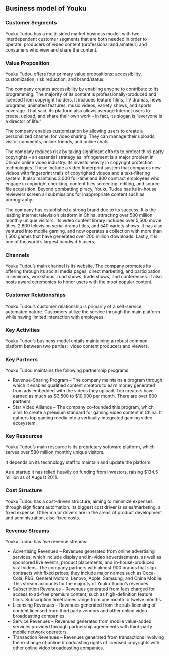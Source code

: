 Business model of Youku
-----------------------

 ### Customer Segments

 Youku Tudou has a multi-sided market business model, with two interdependent customer segments that are both needed in order to operate: producers of video content (professional and amateur) and consumers who view and share the content.

 ### Value Proposition

 Youku Tudou offers four primary value propositions: accessibility, customization, risk reduction, and brand/status.

 The company creates accessibility by enabling anyone to contribute to its programming. The majority of its content is professionally-produced and licensed from copyright holders. It includes feature films, TV dramas, news programs, animated features, music videos, variety shows, and sports coverage. That said, its platform also allows average Internet users to create, upload, and share their own work – in fact, its slogan is “everyone is a director of life.“

 The company enables customization by allowing users to create a personalized channel for video sharing. They can manage their uploads, visitor comments, online friends, and online chats.

 The company reduces risk by taking significant efforts to protect third-party copyrights – an essential strategy as infringement is a major problem in China’s online video industry. Its invests heavily in copyright protection technologies. These include a video fingerprint system that compares new videos with fingerprint trails of copyrighted videos and a text-filtering system. It also maintains 3,000 full-time and 800 contract employees who engage in copyright checking, content files screening, editing, and source file acquisition. Beyond combatting piracy, Youku Tudou has its in-house reviewers screen all submissions for inappropriate content such as pornography.

 The company has established a strong brand due to its success. It is the leading Internet television platform in China, attracting over 580 million monthly unique visitors. Its video content library includes over 5,500 movie titles, 2,600 television serial drama titles, and 540 variety shows. It has also ventured into mobile gaming, and now operates a collection with more than 1,500 games that have generated over 200 million downloads. Lastly, it is one of the world’s largest bandwidth users.

 ### Channels

 Youku Tudou’s main channel is its website. The company promotes its offering through its social media pages, direct marketing, and participation in seminars, workshops, road shows, trade shows, and conferences. It also hosts award ceremonies to honor users with the most popular content.

 ### Customer Relationships

 Youku Tudou’s customer relationship is primarily of a self-service, automated nature. Customers utilize the service through the main platform while having limited interaction with employees.

 ### Key Activities

 Youku Tudou’s business model entails maintaining a robust common platform between two parties:  video content producers and viewers.

 ### Key Partners

 Youku Tudou maintains the following partnership programs:

  * Revenue-Sharing Program – The company maintains a program through which it enables qualified content creators to earn money generated from ads embedded with the videos they upload. Top creators have earned as much as $3,500 to $10,000 per month. There are over 600 partners.
 * Star Video Alliance – The company co-founded this program, which aims to create a premium standard for gaming video content in China. It gathers top gaming media into a vertically-integrated gaming video ecosystem.
  ### Key Resources

 Youku Tudou’s main resource is its proprietary software platform, which serves over 580 million monthly unique visitors.

 It depends on its technology staff to maintain and update the platform.

 As a startup it has relied heavily on funding from investors, raising $134.5 million as of August 2011.

 ### Cost Structure

 Youku Tudou has a cost-driven structure, aiming to minimize expenses through significant automation. Its biggest cost driver is sales/marketing, a fixed expense. Other major drivers are in the areas of product development and administration, also fixed costs.

 ### Revenue Streams

 Youku Tudou has five revenue streams:

  * Advertising Revenues – Revenues generated from online advertising services, which include display and in-video advertisements, as well as sponsored live events, product placements, and in-house-produced viral videos. The company partners with almost 900 brands that sign contracts with fixed prices; they include major names such as Coca-Cola, P&G, General Motors, Lenovo, Apple, Samsung, and China Mobile. This stream accounts for the majority of Youku Tudou’s revenues.
 * Subscription Revenues – Revenues generated from fees charged for access to ad-free premium content, such as high-definition feature films. Subscription timeframes range from one month to twelve months.
 * Licensing Revenues – Revenues generated from the sub-licensing of content licensed from third party vendors and other online video broadcasting companies.
 * Service Revenues – Revenues generated from mobile value-added services provided through partnership agreements with third-party mobile network operators.
 * Transaction Revenues – Revenues generated from transactions involving the exchange of online broadcasting rights of licensed copyrights with other online video broadcasting companies.